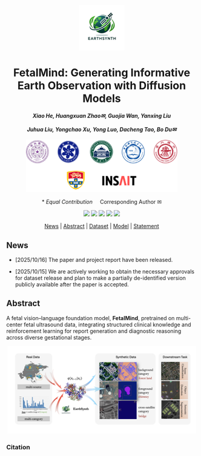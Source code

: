 <p align="center">
    <img src="assets/EarthSy.png" alt="Image" width="120">
</p>
<div align="center">
<h1 align="center"> FetalMind: Generating Informative Earth Observation with Diffusion Models</h1>

<h4 align="center"><em>Xiao He, Huangxuan Zhao✉, Guojia Wan, Yanxing Liu </em></h4>

<h4 align="center"><em>Juhua Liu, Yongchao Xu, Yong Luo, Dacheng Tao, Bo Du✉</em></h4> 
<p align="center">
    <img src="assets/inst.png" alt="Image" width="400">
</p>

\* *Equal Contribution* &nbsp; &nbsp; Corresponding Author ✉

</div>

<p align="center">
    <a href="https://arxiv.org/abs/2505.12108"><img src="https://img.shields.io/badge/Arxiv-2505.12108-b31b1b.svg?logo=arXiv"></a>
    <!-- <a href="http://arxiv.org/abs/2408.09110"><img src="https://img.shields.io/badge/AAAI'25-Paper-blue"></a> -->
    <a href="https://jianchengpan.space/EarthSynth-website/index.html"><img src="https://img.shields.io/badge/EarthSynth-Project_Page-<color>"></a>
    <a href="https://huggingface.co/datasets/jaychempan/EarthSynth-180K"><img src="https://img.shields.io/badge/%F0%9F%A4%97%20Dataset-HuggingFace-yellow?style=flat&logo=hug"></a>
    <a href="https://huggingface.co/jaychempan/EarthSynth"><img src="https://img.shields.io/badge/%F0%9F%A4%97%20Model-HuggingFace-yellow?style=flat&logo=hug"></a>
    <a href="https://github.com/jaychempan/EarthSynth/blob/main/LICENSE"><img src="https://img.shields.io/badge/License-MIT-orange"></a>
</p>

<p align="center">
  <a href="#news">News</a> |
  <a href="#abstract">Abstract</a> |
  <a href="#dataset">Dataset</a> |
  <a href="#model">Model</a> |
  <a href="#statement">Statement</a>
</p>


## News
- [2025/10/16] The paper and project report have been released.

- [2025/10/15] We are actively working to obtain the necessary approvals for dataset release and plan to make a partially de-identified version publicly available after the paper is accepted.

## Abstract

A fetal vision–language foundation model, **FetalMind**, pretrained on multi-center fetal ultrasound data, integrating structured clinical knowledge and reinforcement learning for report generation and diagnostic reasoning across diverse gestational stages.

<p align="center">
    <img src="assets/EarthSynth-FM.png" alt="Image" width="500">
</p>


### Citation

